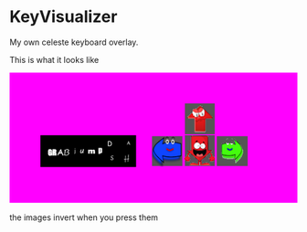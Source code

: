 # KeyVisualizer
 My own celeste keyboard overlay.

This is what it looks like

![image](CelesteBinds.png "what it looks like")

the images invert when you press them
